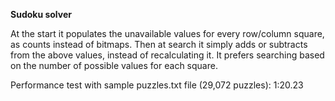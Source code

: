 **Sudoku solver**

At the start it populates the unavailable values for every row/column square, as counts instead of bitmaps.
Then at search it simply adds or subtracts from the above values, instead of recalculating it. It prefers
searching based on the number of possible values for each square.

Performance test with sample puzzles.txt file (29,072 puzzles): 1:20.23
